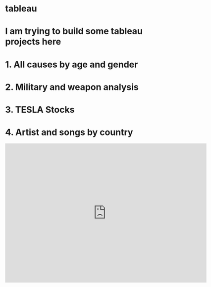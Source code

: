 # tableau
# I am trying to build some tableau projects here
# 1. All causes by age and gender
# 2. Military and weapon analysis
# 3. TESLA Stocks
# 4. Artist and songs by country

<iframe seamless frameborder="0" src="https://public.tableau.com/profile/john2667#!/vizhome/AllCausesbyAgeandGender/Sheet2?:embed=yes&:display_count=yes&:showVizHome=no" width = '650' height = '450' scrolling='yes' ></iframe>    
